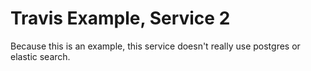 # Travis Example, Service 2

Because this is an example, this service doesn't really use postgres or elastic search.
